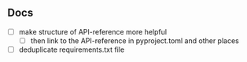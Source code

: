## Docs

- [ ] make structure of API-reference more helpful
  - [ ] then link to the API-reference in pyproject.toml and other places
- [ ] deduplicate requirements.txt file

